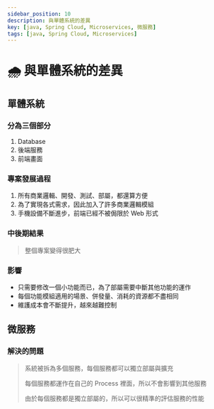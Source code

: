 ```yaml
---
sidebar_position: 10
description: 與單體系統的差異
key: [java, Spring Cloud, Microservices, 微服務]
tags: [java, Spring Cloud, Microservices]
---
```


# 🌧️ 與單體系統的差異

## 單體系統

### 分為三個部分

1. Database
2. 後端服務
3. 前端畫面

### 專案發展過程

1. 所有商業邏輯、開發、測試、部屬，都還算方便
2. 為了實現各式需求，因此加入了許多商業邏輯模組
3. 手機設備不斷進步，前端已經不被侷限於 Web 形式

### 中後期結果

> 整個專案變得很肥大

### 影響

- 只需要修改一個小功能而已，為了部屬需要中斷其他功能的運作
- 每個功能模組適用的場景、併發量、消耗的資源都不盡相同
- 維護成本會不斷提升，越來越難控制

## 微服務

### 解決的問題

> 系統被拆為多個服務，每個服務都可以獨立部屬與擴充
>
> 每個服務都運作在自己的 Process 裡面，所以不會影響到其他服務
>
> 由於每個服務都是獨立部屬的，所以可以很精準的評估服務的性能
